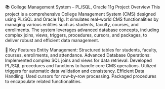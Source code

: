 📚 College Management System – PL/SQL, Oracle 11g
Project Overview
This project is a comprehensive College Management System (CMS) designed using PL/SQL and Oracle 11g. It simulates real-world CMS functionalities by managing various entities such as students, faculty, courses, and enrollments. The system leverages advanced database concepts, including complex joins, views, triggers, procedures, cursors, and packages, to deliver robust and efficient data management.

🚀 Key Features
Entity Management:
Structured tables for students, faculty, courses, enrollments, and attendance.
Advanced Database Operations:
Implemented complex SQL joins and views for data retrieval.
Developed PL/SQL procedures and functions to handle core CMS operations.
Utilized triggers for automatic data validation and consistency.
Efficient Data Handling:
Used cursors for row-by-row processing.
Packaged procedures to encapsulate related functionalities.

